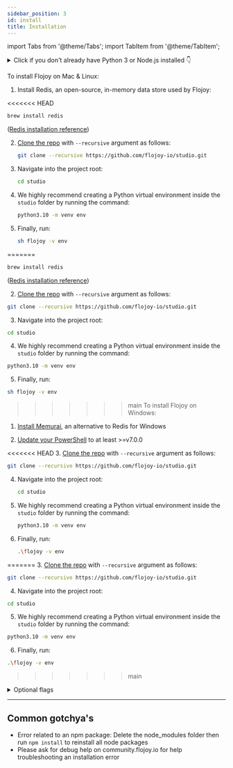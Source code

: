 ```yaml
---
sidebar_position: 3
id: install
title: Installation
---
```


import Tabs from '@theme/Tabs';
import TabItem from '@theme/TabItem';

<details>
<summary>Click if you don't already have Python 3 or Node.js installed 👇</summary>

To install Flojoy, firstly there are a few prequisites needed on your machine.

### Python >= 3.10

[Download](https://www.python.org/downloads/)

<<<<<<< HEAD
## Node

`Nodejs` is required to run the primary application. You can see the installation instructions for `Nodejs` [here](https://nodejs.org/en/download/package-manager/).
=======
Python and `pip` are required to install and run the Flojoy nodes. Minimum version requirement for Python is `3.10` and `20.0` for `pip`. Open your Terminal and type ` python3 –version` to see if you already have Python installed and what the version number is.
>>>>>>> main

### Node.js

[Download](https://nodejs.org/en/download/package-manager/)

Node.js is required to run Flojoy's app interface. Open your Terminal and type `node -v` to see if you already have Node.js installed.

</details>
  
<Tabs groupId="platform" queryString="platform">
  
<TabItem value="unix" label="Mac & Linux">
<div>

To install Flojoy on Mac & Linux:

1. Install Redis, an open-source, in-memory data store used by Flojoy:

<<<<<<< HEAD
   ```bash
   brew install redis
   ```

   ([Redis installation reference](https://redis.io/docs/getting-started/installation/))

2. [Clone the repo](https://github.com/flojoy-io/studio) with `--recursive` argument as follows:

   ```bash
   git clone --recursive https://github.com/flojoy-io/studio.git
   ```

3. Navigate into the project root:

   ```bash
   cd studio
   ```

4. We highly recommend creating a Python virtual environment inside the `studio` folder by running the command:

   ```bash
   python3.10 -m venv env
   ```

5. Finally, run:
   ```bash
   sh flojoy -v env
   ```

</TabItem>

 <TabItem value="windows" label="Windows">

=======
```bash
brew install redis
```

([Redis installation reference](https://redis.io/docs/getting-started/installation/))

2. [Clone the repo](https://github.com/flojoy-io/studio) with `--recursive` argument as follows: 

```bash
git clone --recursive https://github.com/flojoy-io/studio.git
```

3. Navigate into the project root:

```bash
cd studio
```

4. We highly recommend creating a Python virtual environment inside the `studio` folder by running the command:

```bash
python3.10 -m venv env
```

5. Finally, run:

```bash
sh flojoy -v env
```

</div>
</TabItem>

<TabItem value="windows" label="Windows">
<div>

>>>>>>> main
To install Flojoy on Windows:

1. [Install Memurai](https://www.memurai.com/get-memurai), an alternative to Redis for Windows

2. [Update your PowerShell](https://learn.microsoft.com/en-us/powershell/scripting/install/installing-powershell-on-windows) to at least >=v7.0.0

<<<<<<< HEAD
3. [Clone the repo](https://github.com/flojoy-io/studio) with `--recursive` argument as follows:

   ```bash
   git clone --recursive https://github.com/flojoy-io/studio.git
   ```

4. Navigate into the project root:

   ```bash
   cd studio
   ```

5. We highly recommend creating a Python virtual environment inside the `studio` folder by running the command:

   ```bash
   python3.10 -m venv env
   ```

6. Finally, run:

   ```bash
   .\flojoy -v env
   ```
=======
3. [Clone the repo](https://github.com/flojoy-io/studio) with `--recursive` argument as follows: 

```bash
git clone --recursive https://github.com/flojoy-io/studio.git
```

4. Navigate into the project root:

```bash
cd studio
```

5. We highly recommend creating a Python virtual environment inside the `studio` folder by running the command:

```bash
python3.10 -m venv env
```

6. Finally, run:

```bash
.\flojoy -v env
```
>>>>>>> main

</div>
</TabItem>
</Tabs>

<details>
<summary>Optional flags</summary>
  <ul>
    <li><code>-v</code> provides the path to the Python virtual environment</li>
    <li><code>-r</code> shuts down the existing redis server and spin up a fresh one</li>
    <li><code>-n</code> skips installing the Node packages in package.json</li>
    <li><code>-p</code> skips installing the Python packages in requirements.txt</li>
    <li><code>-P</code> runs the backend server on a specific port</li>
  </ul>
</details>

---

## Common gotchya's

- Error related to an npm package: Delete the node_modules folder then run `npm install` to reinstall all node packages
- Please ask for debug help on community.flojoy.io for help troubleshooting an installation error
